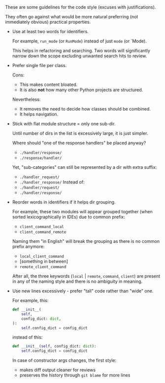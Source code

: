 
These are some guidelines for the code style (excuses with justifications).

They often go against what would be more natural
preferring (not immediately obvious) practical properties.

*   Use at least two words for identifiers.

    For example, `run_mode` (or `RunMode`) instead of just `mode` (or `Mode).

    This helps in refactoring and searching. Two words will significantly
    narrow down the scope excluding unwanted search hits to review.

*   Prefer single file per class.

    Cons:
    *   This makes content bloated.
    *   It is also **not** how many other Python projects are structured.

    Nevertheless:
    *   It removes the need to decide how classes should be combined.
    *   It helps navigation.

*   Stick with flat module structure = only one sub-dir.

    Until number of dirs in the list is excessively large, it is just simpler.

    Where should "one of the response handlers" be placed anyway?
    *   `./handler/response/`
    *   `./response/handler/`

    Yet, "sub-categories" can still be represented by a dir with extra suffix:
    *   `./handler_request/`
    *   `./handler_response/`
    Instead of:
    *   `./handler/request/`
    *   `./handler/response/`

*   Reorder words in identifiers if it helps dir grouping.

    For example,
    these two modules will appear grouped together
    (when sorted lexicographically in IDEs) due to common prefix:
    *   `client_command_local`
    *   `client_command_remote`

    Naming them "in English" will break the grouping
    as there is no common prefix anymore:
    *   `local_client_command`
    *   [something in between]
    *   `remote_client_command`

    After all, the three keywords (`local` | `remote`, `command`, `client`)
    are present in any of the naming style and
    there is no ambiguity in meaning.

*   Use new lines excessively - prefer "tall" code rather than "wide" one.

    For example, this:

    ```python
    def __init__(
        self,
        config_dict: dict,
    ):
        self.config_dict = config_dict
    ```

    instead of this:

    ```python
    def __init__(self, config_dict: dict):
        self.config_dict = config_dict
    ```

    In case of constructor args changes, the first style:
    *   makes diff output cleaner for reviews
    *   preserves the history through `git blame` for more lines

